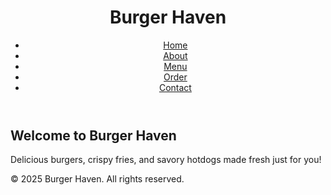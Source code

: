 <!DOCTYPE html>
<html lang="en">
<head>
    <meta charset="UTF-8">
    <meta name="viewport" content="width=device-width, initial-scale=1.0">
    <title>Burger Haven</title>
    <link rel="stylesheet" href="styles.css">
</head>
<body>
    <header>
        <h1>Burger Haven</h1>
        <nav>
            <ul>
                <li><a href="index.html">Home</a></li>
                <li><a href="about.html">About</a></li>
                <li><a href="menu.html">Menu</a></li>
                <li><a href="order.html">Order</a></li>
                <li><a href="contact.html">Contact</a></li>
            </ul>
        </nav>
    </header>
    <main>
        <h2>Welcome to Burger Haven</h2>
        <p>Delicious burgers, crispy fries, and savory hotdogs made fresh just for you!</p>
    </main>
    <footer>
        <p>&copy; 2025 Burger Haven. All rights reserved.</p>
    </footer>
</body>
</html>
